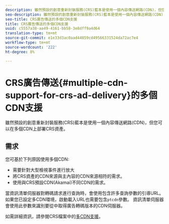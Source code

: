 ```yaml
---
description: 雖然預設的創意重新封裝服務(CRS)藍本是使用一個內容傳送網路(CDN)，但您可以在多個CDN上部署CRS資產。
seo-description: 雖然預設的創意重新封裝服務(CRS)藍本是使用一個內容傳送網路(CDN)，但您可以在多個CDN上部署CRS資產。
seo-title: CRS廣告傳送的多個CDN支援
title: CRS廣告傳送的多個CDN支援
uuid: c5557a38-aa49-4161-bb58-3e8dff9a4d64
translation-type: tm+mt
source-git-commit: e1e33d3ac0aad44859cd49566331524da72ac7e4
workflow-type: tm+mt
source-wordcount: '222'
ht-degree: 0%

---
```



# CRS廣告傳送{#multiple-cdn-support-for-crs-ad-delivery}的多個CDN支援

雖然預設的創意重新封裝服務(CRS)藍本是使用一個內容傳送網路(CDN)，但您可以在多個CDN上部署CRS資產。

## 需求

您可基於下列原因使用多個CDN:

* 需要針對大型檢視事件進行放大
* 將CRS資產的CDN來源與主內容的CDN來源相符的需求。
* 使用與CRS預設CDN(Akamai)不同CDN的需求。

當資訊清單伺服器對轉碼請求進行查詢時，會使用包含許多查詢參數的引導URL。 如果您已設定多CDN環境，啟動載入URL也需要包含`ptcdn`參數。 資訊清單伺服器會使用此參數來識別要從中取得廣告轉碼版本的CDN伺服器。

如需詳細資訊，請參閱CRS檔案中的[多CDN支援](../../~old-creative-repackaging-service/multi-cdn-supportt.md)。
